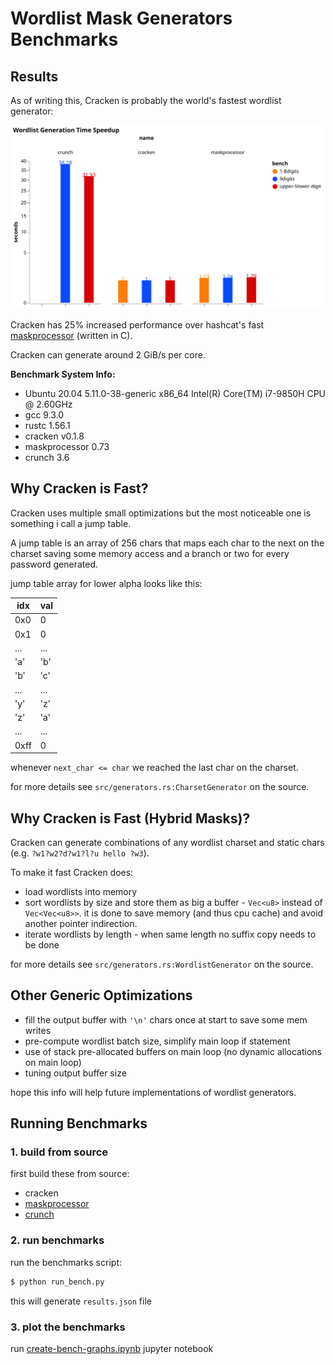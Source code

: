 # Wordlist Mask Generators Benchmarks

## Results

As of writing this, Cracken is probably the world's fastest wordlist generator:

![bechmarks results](./bench-results.svg)

Cracken has 25% increased performance over hashcat's fast [maskprocessor][mp] (written in C).

Cracken can generate around 2 GiB/s per core.

**Benchmark System Info:**

* Ubuntu 20.04 5.11.0-38-generic x86_64 Intel(R) Core(TM) i7-9850H CPU @ 2.60GHz
* gcc 9.3.0
* rustc 1.56.1
* cracken v0.1.8
* maskprocessor 0.73
* crunch 3.6

## Why Cracken is Fast?

Cracken uses multiple small optimizations but the most noticeable one is something i call a jump table.

A jump table is an array of 256 chars that maps each char to the next on the charset saving some memory access and a branch or two for every password generated.

jump table array for lower alpha looks like this:

| idx | val |
| --- | --- |
| 0x0 | 0   |
| 0x1 | 0   |
| ... | ... |
| 'a' | 'b' |
| 'b' | 'c' |
| ... | ... |
| 'y' | 'z' |
| 'z' | 'a' |
| ... | ... |
| 0xff|  0  |

whenever `next_char <= char` we reached the last char on the charset.

for more details see `src/generators.rs:CharsetGenerator` on the source.

## Why Cracken is Fast (Hybrid Masks)?

Cracken can generate combinations of any wordlist charset and static chars (e.g. `?w1?w2?d?w1?l?u hello ?w3`).

To make it fast Cracken does:

* load wordlists into memory
* sort wordlists by size and store them as big a buffer - `Vec<u8>` instead of `Vec<Vec<u8>>`.
  it is done to save memory (and thus cpu cache) and avoid another pointer indirection.
* iterate wordlists by length - when same length no suffix copy needs to be done

for more details see `src/generators.rs:WordlistGenerator` on the source.


## Other Generic Optimizations

* fill the output buffer with `'\n'` chars once at start to save some mem writes
* pre-compute wordlist batch size, simplify main loop if statement
* use of stack pre-allocated buffers on main loop (no dynamic allocations on main loop)
* tuning output buffer size

hope this info will help future implementations of wordlist generators.


## Running Benchmarks

### 1. build from source

first build these from source:
 
* cracken
* [maskprocessor][mp]
* [crunch][crunch]


### 2. run benchmarks

run the benchmarks script:

```bash
$ python run_bench.py
```

this will generate `results.json` file


### 3. plot the benchmarks

run [create-bench-graphs.ipynb][notebook] jupyter notebook

[mp]: https://github.com/hashcat/maskprocessor
[crunch]: https://github.com/crunchsec/crunch
[notebook]: ./create-bench-graphs.ipynb
